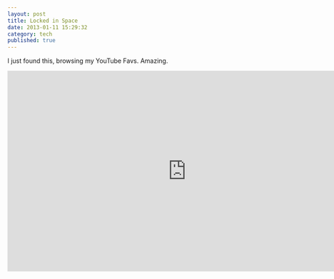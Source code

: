 ```yaml
---
layout: post
title: Locked in Space
date: 2013-01-11 15:29:32
category: tech
published: true
---
```


I just found this, browsing my YouTube Favs. Amazing.<br>
<div class="video-wrapper">
<div class="video-container-16-9">
<iframe src="http://player.vimeo.com/video/6284199?title=0&byline=0&portrait=0" width="800" height="450" frameborder="0"></iframe>
</div>
</div>